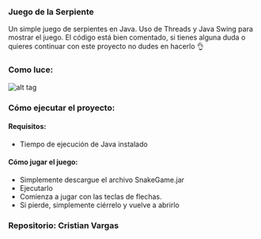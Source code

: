 ### Juego de la Serpiente

Un simple juego de serpientes en Java.
Uso de Threads y Java Swing para mostrar el juego.
El código está bien comentado, si tienes alguna duda o quieres continuar con este proyecto no dudes en hacerlo 👌

### Como luce:
![alt tag](https://i.imgur.com/RVxiGad.png)

### Cómo ejecutar el proyecto:

#### Requisitos:
* Tiempo de ejecución de Java instalado

#### Cómo jugar el juego:

* Simplemente descargue el archivo SnakeGame.jar
* Ejecutarlo
* Comienza a jugar con las teclas de flechas.
* Si pierde, simplemente ciérrelo y vuelve a abrirlo 

### Repositorio: Cristian Vargas

